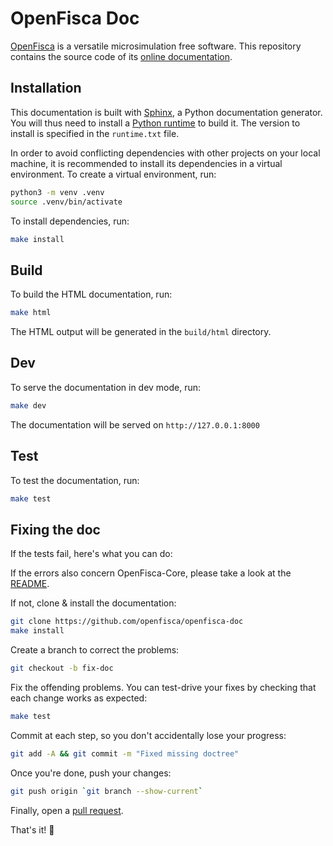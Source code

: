 # OpenFisca Doc

[OpenFisca](http://openfisca.org/doc/) is a versatile microsimulation free software. This repository contains the source code of its [online documentation](http://openfisca.org/doc/).

## Installation

This documentation is built with [Sphinx](https://www.sphinx-doc.org/), a Python documentation generator. You will thus need to install a [Python runtime](https://www.python.org/downloads/) to build it. The version to install is specified in the `runtime.txt` file.

In order to avoid conflicting dependencies with other projects on your local machine, it is recommended to install its dependencies in a virtual environment. To create a virtual environment, run:

```sh
python3 -m venv .venv
source .venv/bin/activate
```

To install dependencies, run:

```sh
make install
```

## Build

To build the HTML documentation, run:

```sh
make html
```

The HTML output will be generated in the `build/html` directory.

## Dev

To serve the documentation in dev mode, run:

```sh
make dev
```

The documentation will be served on `http://127.0.0.1:8000`

## Test

To test the documentation, run:

```sh
make test
```

## Fixing the doc

If the tests fail, here's what you can do:

If the errors also concern OpenFisca-Core, please take a look at the [README](https://github.com/openfisca/openfisca-core/blob/master/README.md).

If not, clone & install the documentation:

```sh
git clone https://github.com/openfisca/openfisca-doc
make install
```

Create a branch to correct the problems:

```sh
git checkout -b fix-doc
```

Fix the offending problems. You can test-drive your fixes by checking that each change works as expected:

```sh
make test
```

Commit at each step, so you don't accidentally lose your progress:

```sh
git add -A && git commit -m "Fixed missing doctree"
```

Once you're done, push your changes:

```sh
git push origin `git branch --show-current`
```

Finally, open a [pull request](https://github.com/openfisca/openfisca-doc/compare/master...fix-doc).

That's it! 🙌
